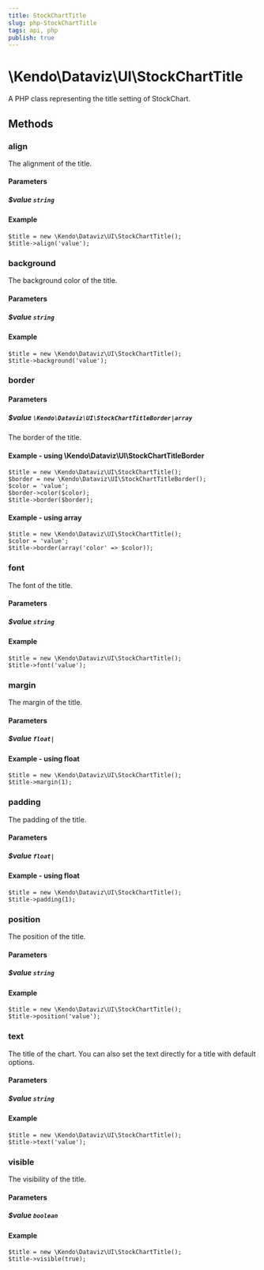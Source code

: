 ```yaml
---
title: StockChartTitle
slug: php-StockChartTitle
tags: api, php
publish: true
---
```


# \Kendo\Dataviz\UI\StockChartTitle

A PHP class representing the title setting of StockChart.


## Methods

### align
The alignment of the title.
#### Parameters

##### $value `string`



#### Example 
    $title = new \Kendo\Dataviz\UI\StockChartTitle();
    $title->align('value');

### background
The background color of the title.
#### Parameters

##### $value `string`



#### Example 
    $title = new \Kendo\Dataviz\UI\StockChartTitle();
    $title->background('value');

### border

#### Parameters

##### $value `\Kendo\Dataviz\UI\StockChartTitleBorder|array`

The border of the title.


#### Example - using \Kendo\Dataviz\UI\StockChartTitleBorder

    $title = new \Kendo\Dataviz\UI\StockChartTitle();
    $border = new \Kendo\Dataviz\UI\StockChartTitleBorder();
    $color = 'value';
    $border->color($color);
    $title->border($border);

#### Example - using array

    $title = new \Kendo\Dataviz\UI\StockChartTitle();
    $color = 'value';
    $title->border(array('color' => $color));

### font
The font of the title.
#### Parameters

##### $value `string`



#### Example 
    $title = new \Kendo\Dataviz\UI\StockChartTitle();
    $title->font('value');

### margin
The margin of the title.
#### Parameters

##### $value `float|`



#### Example  - using float
    $title = new \Kendo\Dataviz\UI\StockChartTitle();
    $title->margin(1);

### padding
The padding of the title.
#### Parameters

##### $value `float|`



#### Example  - using float
    $title = new \Kendo\Dataviz\UI\StockChartTitle();
    $title->padding(1);

### position
The position of the title.
#### Parameters

##### $value `string`



#### Example 
    $title = new \Kendo\Dataviz\UI\StockChartTitle();
    $title->position('value');

### text
The title of the chart. You can also set the text directly for a title with default options.
#### Parameters

##### $value `string`



#### Example 
    $title = new \Kendo\Dataviz\UI\StockChartTitle();
    $title->text('value');

### visible
The visibility of the title.
#### Parameters

##### $value `boolean`



#### Example 
    $title = new \Kendo\Dataviz\UI\StockChartTitle();
    $title->visible(true);

